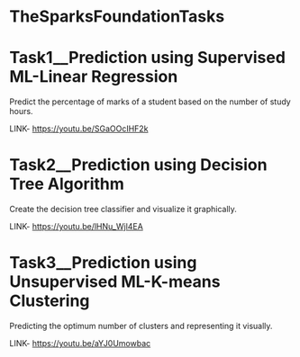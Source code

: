 # TheSparksFoundationTasks

# Task1__Prediction using Supervised ML-Linear Regression
   Predict the percentage of marks of a student based on the number of study hours.
   
   LINK- https://youtu.be/SGaOOcIHF2k
   
# Task2__Prediction using Decision Tree Algorithm
   Create the decision tree classifier and visualize it graphically.
  
   LINK- https://youtu.be/lHNu_Wjl4EA
  
# Task3__Prediction using Unsupervised ML-K-means Clustering
   Predicting the optimum number of clusters and representing it visually.
   
   LINK- https://youtu.be/aYJ0Umowbac
 
